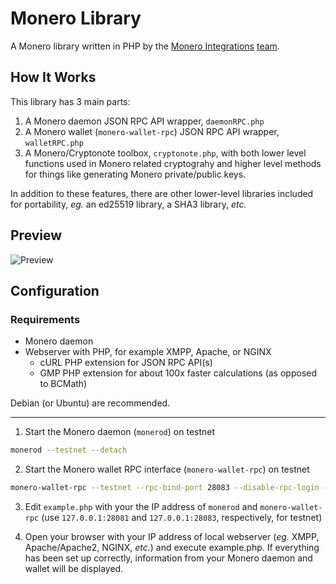 # Monero Library
A Monero library written in PHP by the [Monero Integrations](https://monerointegrations.com) [team](https://github.com/monero-integrations/monerophp/graphs/contributors).

## How It Works
This library has 3 main parts:

1. A Monero daemon JSON RPC API wrapper, `daemonRPC.php`
2. A Monero wallet (`monero-wallet-rpc`) JSON RPC API wrapper, `walletRPC.php`
3. A Monero/Cryptonote toolbox, `cryptonote.php`, with both lower level functions used in Monero related cryptograhy and higher level methods for things like generating Monero private/public keys.

In addition to these features, there are other lower-level libraries included for portability, *eg.* an ed25519 library, a SHA3 library, *etc.*

## Preview
![Preview](https://user-images.githubusercontent.com/4107993/37871070-c2ab36a8-2f99-11e8-9860-bc208230e47e.png)

## Configuration
### Requirements
 - Monero daemon
 - Webserver with PHP, for example XMPP, Apache, or NGINX
    - cURL PHP extension for JSON RPC API(s)
    - GMP PHP extension for about 100x faster calculations (as opposed to BCMath)

Debian (or Ubuntu) are recommended.
 
---

1. Start the Monero daemon (`monerod`) on testnet
```bash
monerod --testnet --detach
```

2. Start the Monero wallet RPC interface (`monero-wallet-rpc`) on testnet
```bash
monero-wallet-rpc --testnet --rpc-bind-port 28083 --disable-rpc-login --wallet-dir /path/to/wallet/directory
```

3. Edit `example.php` with your the IP address of `monerod` and `monero-wallet-rpc` (use `127.0.0.1:28081` and `127.0.0.1:28083`, respectively, for testnet)

4. Open your browser with your IP address of local webserver (*eg.* XMPP, Apache/Apache2, NGINX, *etc.*) and execute example.php.  If everything has been set up correctly, information from your Monero daemon and wallet will be displayed.
